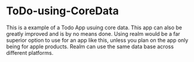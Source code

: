 # ToDo-using-CoreData
This is a example of a Todo App usuing core data. This app can also be greatly improved and is by no means done.
Using realm would be a far superior option to use for an app like this, unless you plan on the app only being for apple products. Realm can use the same data base across different platforms.
